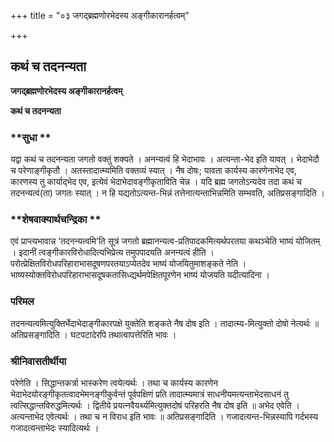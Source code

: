 +++
title = "०३ जगद्ब्रह्मणोरभेदस्य अङ्गीकारानर्हत्वम्"

+++


## कथं च तदनन्यता

**जगद्ब्रह्मणोरभेदस्य अङ्गीकारानर्हत्वम्**

**कथं च तदनन्यता**

### **सुधा **

यद्वा कथं च तदनन्यता जगतो वक्तुं शक्यते । अनन्यत्वं हि भेदाभावः । अत्यन्ता-भेद इति यावत् । भेदाभेदौ च परेणाङ्गीकृतौ । अतस्तादात्म्यमिति वक्तव्यं स्यात् । नैष दोषः; यावता कार्यस्य कारणेनाभेद एव, कारणस्य तु कार्याद्भेद एव, इत्येवं भेदाभेदावङ्गीकृताविति चेन्न । यदि ब्रह्म जगतोऽन्यदेव तदा कथं च तदनन्यत्वं(ता) जगतः स्यात् । न हि यद्यतोऽत्यन्त-भिन्नं तत्तेनात्यन्ताभिन्नमिति सम्भवति, अतिप्रसङ्गादिति ।

### **शेषवाक्यार्थचन्द्रिका **

एवं प्राप्त्यभावान्न ‘तदनन्यत्वमि’ति सूत्रं जगतो ब्रह्मानन्यत्व-प्रतिपादकमित्यर्थपरतया कथञ्चेति भाष्यं योजितम् । इदानीं त्वङ्गीकारविरोधादित्यभिप्रेत्य तमुपपादयति अनन्यत्वं हीति । परोत्प्रेक्षितविरोधपरिहाराभासदूषणपरतयाऽप्येतदेव भाष्यं योजयितुमाशङ्कते नेति । भाष्यस्योक्तविरोधपरिहाराभासदूषकतासिध्द्यर्थमपेक्षितपूरणेन भाष्यं योजयति यदीत्यादिना ।

### **परिमल** 

तदनन्यत्वमित्युक्तिर्भेदाभेदाङ्गीकारपक्षे युक्तेति शङ्कते नैष दोष इति । तादात्म्य-मित्युक्तो दोषो नेत्यर्थः ॥ अतिप्रसङ्गादिति । घटपटादेरपि तथात्वापत्तेरिति भावः ।

### **श्रीनिवासतीर्थीया** 

परेणेति । सिद्धान्तकर्त्रा भास्करेण त्वयेत्यर्थः । तथा च कार्यस्य कारणेन भेदाभेदयोरङ्गीकृतत्वादभेमनङ्गीकुर्वन्तं पूर्वपक्षिणं प्रति तादात्म्यमात्रं साधनीयमत्यन्ताभेदसाधनं तु त्वत्सिद्धान्तविरुद्धमित्यर्थः । द्वितीये प्रयत्नवैयर्थ्यमित्युक्तदोषं परिहरति नैष दोष इति ॥ अभेद एवेति । अत्यन्ताभेद एवेत्यर्थः । तथा च न विराध इति भावः ॥ अतिप्रसङ्गादिति । गजादत्यन्त-भिन्नस्यापि गर्दभस्य गजादत्यन्ताभेदः स्यादित्यर्थः ।

